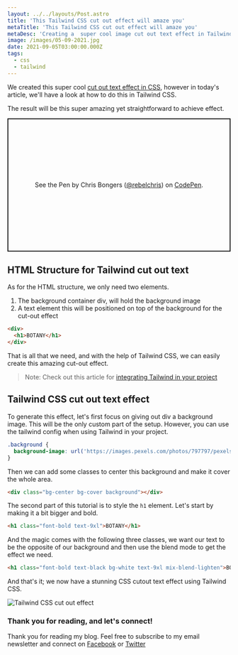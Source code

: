 ```yaml
---
layout: ../../layouts/Post.astro
title: 'This Tailwind CSS cut out effect will amaze you'
metaTitle: 'This Tailwind CSS cut out effect will amaze you'
metaDesc: 'Creating a  super cool image cut out text effect in Tailwind CSS'
image: /images/05-09-2021.jpg
date: 2021-09-05T03:00:00.000Z
tags:
  - css
  - tailwind
---
```


We created this super cool [cut out text effect in CSS](https://daily-dev-tips.com/posts/css-cut-out-effect-that-will-blow-your-mind/), however in today's article, we'll have a look at how to do this in Tailwind CSS.

The result will be this super amazing yet straightforward to achieve effect.

<p class="codepen" data-height="300" data-theme-id="dark" data-default-tab="js,result" data-slug-hash="bGREbqq" data-user="rebelchris" style="height: 300px; box-sizing: border-box; display: flex; align-items: center; justify-content: center; border: 2px solid; margin: 1em 0; padding: 1em;">
  <span>See the Pen <a href="https://codepen.io/rebelchris/pen/bGREbqq">
  </a> by Chris Bongers (<a href="https://codepen.io/rebelchris">@rebelchris</a>)
  on <a href="https://codepen.io">CodePen</a>.</span>
</p>
<script async src="https://cpwebassets.codepen.io/assets/embed/ei.js"></script>

## HTML Structure for Tailwind cut out text

As for the HTML structure, we only need two elements.

1. The background container div, will hold the background image
2. A text element this will be positioned on top of the background for the cut-out effect

```html
<div>
  <h1>BOTANY</h1>
</div>
```

That is all that we need, and with the help of Tailwind CSS, we can easily create this amazing cut-out effect.

> Note: Check out this article for [integrating Tailwind in your project](https://daily-dev-tips.com/posts/plain-html-starter-with-tailwind-css/)

## Tailwind CSS cut out text effect

To generate this effect, let's first focus on giving out div a background image.
This will be the only custom part of the setup. However, you can use the tailwind config when using Tailwind in your project.

```css
.background {
  background-image: url('https://images.pexels.com/photos/797797/pexels-photo-797797.jpeg?auto=compress&cs=tinysrgb&dpr=2&h=650&w=940');
}
```

Then we can add some classes to center this background and make it cover the whole area.

```html
<div class="bg-center bg-cover background"></div>
```

The second part of this tutorial is to style the `h1` element.
Let's start by making it a bit bigger and bold.

```html
<h1 class="font-bold text-9xl">BOTANY</h1>
```

And the magic comes with the following three classes, we want our text to be the opposite of our background and then use the blend mode to get the effect we need.

```html
<h1 class="font-bold text-black bg-white text-9xl mix-blend-lighten">BOTANY</h1>
```

And that's it; we now have a stunning CSS cutout text effect using Tailwind CSS.

![Tailwind CSS cut out effect](https://cdn.hashnode.com/res/hashnode/image/upload/v1630303037627/qq96is_Ag.png)

### Thank you for reading, and let's connect!

Thank you for reading my blog. Feel free to subscribe to my email newsletter and connect on [Facebook](https://www.facebook.com/DailyDevTipsBlog) or [Twitter](https://twitter.com/DailyDevTips1)
